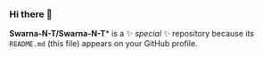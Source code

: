 ### Hi there 👋


**Swarna-N-T/Swarna-N-T*** is a ✨ _special_ ✨ repository because its `README.md` (this file) appears on your GitHub profile.

<!---Here are some ideas to get you started:

- 🔭 I’m currently working on ...
- 🌱 I’m currently learning ...
- 👯 I’m looking to collaborate on ...
- 🤔 I’m looking for help with ...
- 💬 Ask me about ...
- 📫 How to reach me: ...
- 😄 Pronouns: ...
- ⚡ Fun fact: ...
--->
